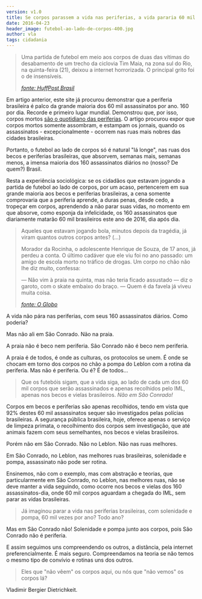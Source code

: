 ```yaml
---
version: v1.0
title: Se corpos parassem a vida nas periferias, a vida pararia 60 mil vezes por ano. Pode?
date: 2016-04-23
header_image: futebol-ao-lado-de-corpos-400.jpg
author: vla
tags: cidadania
---
```


> Uma partida de futebol em meio aos corpos de duas das vítimas do desabamento de um trecho da ciclovia Tim Maia, na zona sul do Rio, na quinta-feira (21), deixou a internet horrorizada. O principal grito foi o de insensíveis. 
>
> <cite>[fonte: HuffPost Brasil]</cite>

[fonte: HuffPost Brasil]:http://www.brasilpost.com.br/2016/04/22/futebol-desabamento-ciclo_n_9760594.html

Em artigo anterior, este site já procurou demonstrar que a periferia brasileira é palco da grande maioria dos 60 mil assassinatos por ano. 160 por dia. Recorde e primeiro lugar mundial. Demonstrou que, por isso, corpos mortos [são o quotidiano das periferias](/blog/2016/02/26/combater-o-inimigo.html). O artigo procurou expor que corpos mortos somente assombram, e estampam os jornais, quando os assassinatos - excepcionalmente - ocorrem nas ruas mais nobres das cidades brasileiras. 

Portanto, o futebol ao lado de corpos só é natural "lá longe", nas ruas dos becos e periferias brasileiras, que absorvem, semanas mais, semanas menos, a imensa maioria dos 160 assassinatos diários no (nosso? De quem?) Brasil.

Resta a experiência sociológica: se os cidadãos que estavam jogando a partida de futebol ao lado de corpos, por um acaso, pertencerem em sua grande maioria aos becos e periferias brasileiras, a cena somente comprovaria que a periferia aprende, a duras penas, desde cedo, a tropeçar em corpos, aprendendo a não parar suas vidas, no momento em que absorve, como esponja da infelicidade, os 160 assassinatos que diariamente matarão 60 mil brasileiros este ano de 2016, dia após dia. 


> Aqueles que estavam jogando bola, minutos depois da tragédia, já viram quantos outros corpos antes? (...)
>
> Morador da Rocinha, o adolescente Henrique de Souza, de 17 anos, já perdeu a conta. O último cadáver que ele viu foi no ano passado: um amigo de escola morto no tráfico de drogas. Um corpo no chão não lhe diz muito, confessa:
>
> — Não vim à praia na quinta, mas não teria ficado assustado — diz o garoto, com o skate embaixo do braço. — Quem é da favela já viveu muita coisa.
>
><cite>[fonte: O Globo]</cite>

[fonte: O Globo]: http://oglobo.globo.com/rio/imagem-de-jovens-praticando-altinho-proximo-corpos-de-vitimas-de-queda-da-ciclovia-causa-perplexidade-19151022?utm_source=Facebook&utm_medium=Social&utm_campaign=O%20Globo

A vida não pára nas periferias, com seus 160 assassinatos diários. Como poderia? 

Mas não ali em São Conrado. Não na praia.

A praia não é beco nem periferia. São Conrado não é beco nem periferia.

A praia é de todos, é onde as culturas, os protocolos se unem. É onde se chocam em torno dos corpos no chão a pompa do Leblon com a rotina da periferia. Mas não é periferia. Ou é? É de todos...

> Que os futebóis sigam, que a vida siga, ao lado de cada um dos 60 mil corpos que serão assassinados e apenas recolhidos pelo IML, apenas nos becos e vielas brasileiros. *Não em São Conrado!* 

Corpos em becos e periferias são apenas recolhidos, tendo em vista que 92% destes 60 mil assassinatos sequer são investigados pelas polícias brasileiras. A segurança pública brasileira, hoje, oferece apenas o serviço de limpeza primata, o recolhimento dos corpos sem investigação, que até animais fazem com seus semelhantes, nos becos e vielas brasileiros.

Porém não em São Conrado. Não no Leblon. Não nas ruas melhores.

Em São Conrado, no Leblon, nas melhores ruas brasileiras, solenidade e pompa, assassinato não pode ser rotina.

Ensinemos, não com o exemplo, mas com abstração e teorias, que particularmente em São Conrado, no Leblon, nas melhores ruas, não se deve manter a vida seguindo, como ocorre nos becos e vielas dos 160 assassinatos-dia, onde 60 mil corpos aguardam a chegada do IML, sem parar as vidas brasileiras. 

> Já imaginou parar a vida nas periferias brasileiras, com solenidade e pompa, 60 mil vezes por ano? Todo ano?

Mas em São Conrado não! Solenidade e pompa junto aos corpos, pois São Conrado não é periferia.

E assim seguimos uns compreendendo os outros, a distância, pela internet preferencialmente. É mais seguro. Compreendamos na teoria se não temos o mesmo tipo de convívio e rotinas uns dos outros.

> Eles que "não vêem" os corpos aqui, ou nós que "não vemos" os corpos lá?

Vladimir Bergier Dietrichkeit.
